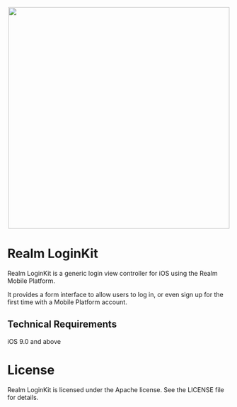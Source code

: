 <p align="center">
<img src="https://raw.githubusercontent.com/realm-demos/realm-loginkit/master/screenshot.jpg" width="500" style="margin:0 auto" />
</p>

# Realm LoginKit

Realm LoginKit is a generic login view controller for iOS using the Realm Mobile Platform.

It provides a form interface to allow users to log in, or even sign up for the first time with a Mobile Platform account.

## Technical Requirements

iOS 9.0 and above

# License

Realm LoginKit is licensed under the Apache license. See the LICENSE file for details.
